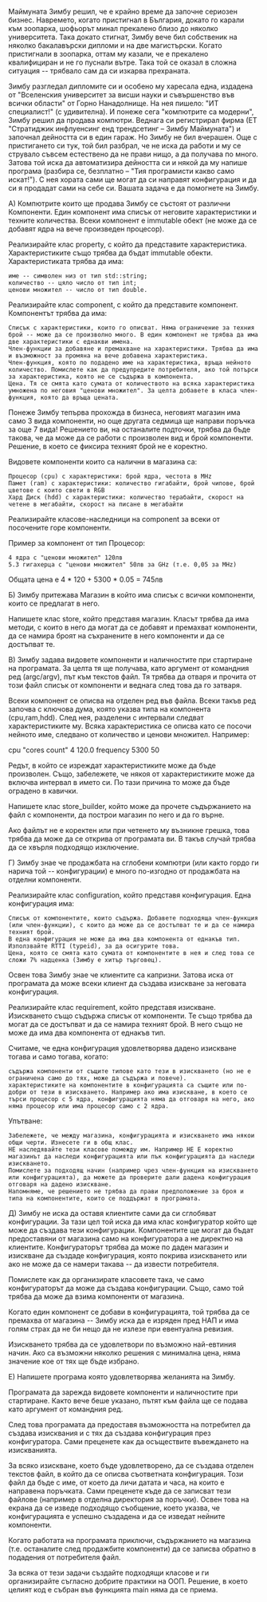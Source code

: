 Маймуната Зимбу решил, че е крайно време да започне сериозен бизнес. Навремето, когато пристигнал в България, докато го карали към зоопарка, шофьорът минал прекалено близо до няколко университета. Така докато стигнат, Зимбу вече бил собственик на няколко бакалавърски дипломи и на две магистърски. Когато пристигнали в зоопарка, оттам му казали, че е прекалено квалифициран и не го пуснали вътре. Така той се оказал в сложна ситуация -- трябвало сам да си изкарва прехраната.

Зимбу разгледал дипломите си и особено му харесала една, издадена от "Вселенския университет за висши науки и съвършенство във всички области" от Горно Нанадолнище. На нея пишело: "ИТ специалист!" (с удивителна). И понеже сега "компютрите са модерни", Зимбу решил да продава компютри. Веднага си регистрирал фирма (ЕТ "Стратиджик инфлуенсинг енд трендсетинг – Зимбу Маймуната") и започнал дейността си в един гараж. Но Зимбу не бил вчерашен. Още с пристигането си тук, той бил разбрал, че не иска да работи и му се струвало съвсем естествено да не прави нищо, а да получава по много. Затова той иска да автоматизира дейността си и някой да му напише програма (разбира се, безплатно – "Тия програмисти какво само искат!"). С нея хората сами ще могат да си направят конфигурация и да си я продадат сами на себе си. Вашата задача е да помогнете на Зимбу.

A) Компютрите които ще продава Зимбу се състоят от различни Компоненти. Един компонент има списък от неговите характеристики и техните количества. Всеки компонент е immutable обект (не може да се добавят ядра на вече произведен процесор).

Реализирайте клас property, с който да представите характеристика. Характеристиките също трябва да бъдат immutable обекти. Характеристиката трябва да има:

    име -- символен низ от тип std::string;
    количество -- цяло число от тип int;
    ценови множител -- число от тип double.

Реализирайте клас component, с който да представите компонент. Компонентът трябва да има:

    Списък с характеристики, които го описват. Няма ограничение за техния брой -- може да се произволно много. В един компонент не трябва да има две характеристики с еднакви имена.
    Член-функции за добавяне и премахване на характеристики. Трябва да има и възможност за промяна на вече добавена характеристика.
    Член-функция, която по подадено име на характеристика, връща нейното количество. Помислете как да предупредите потребителя, ако той потърси за характеристика, която не се съдържа в компонента.
    Цена. Тя се смята като сумата от количеството на всяка характеристика умножена по неговия "ценови множител". За целта добавете в класа член-функция, която да връща цената.

Понеже Зимбу тепърва прохожда в бизнеса, неговият магазин има само 3 вида компоненти, но още другата седмица ще направи поръчка за още 7 вида! Решението ви, на останалите подточки, трябва да бъде такова, че да може да се работи с произволен вид и брой компоненти. Решение, в което се фиксира техният брой не е коректно.

Видовете компоненти които са налични в магазина са:

    Процесор (cpu) с характеристики: брой ядра, честота в MHz
    Памет (ram) с характеристики: количество гигабайти, брой чипове, брой цветове с които свети в RGB
    Хард Диск (hdd) с характеристики: количество терабайти, скорост на четене в мегабайти, скорост на писане в мегабайти

Реализирайте класове-наследници на component за всеки от посочените горе компоненти.

Пример за компонент от тип Процесор:

    4 ядра с "ценови множител" 120лв
    5.3 гигахерца с "ценови множител" 50лв за GHz (т.е. 0,05 за MHz)

Общата цена е 4 * 120 + 5300 * 0.05 = 745лв

Б) Зимбу притежава Магазин в който има списък с всички компоненти, които се предлагат в него.

Напишете клас store, който представя магазин. Класът трябва да има методи, с които в него да могат да се добавят и премахват компоненти, да се намира броят на съхранените в него компоненти и да се достъпват те.

В) Зимбу задава видовете компоненти и наличностите при стартиране на програмата. За целта тя ще получава, като аргумент от командния ред (argc/argv), път към текстов файл. Тя трябва да отваря и прочита от този файл списък от компоненти и веднага след това да го затваря.

Всеки компонент се описва на отделен ред във файла. Всеки такъв ред започва с ключова дума, която указва типа на компонента (cpu,ram,hdd). След нея, разделени с интервали следват характеристиките му. Всяка характеристика се описва като се посочи нейното име, следвано от количество и ценови множител. Например:

cpu "cores count" 4 120.0 frequency 5300 50

Редът, в който се изреждат характеристиките може да бъде произволен. Също, забележете, че някоя от характеристиките може да включва интервал в името си. По тази причина то може да бъде оградено в кавички.

Напишете клас store_builder, който може да прочете съдържанието на файл с компоненти, да построи магазин по него и да го върне.

Ако файлът не е коректен или при четенето му възникне грешка, това трябва да може да се открива от програмата ви. В такъв случай трябва да се хвърля подходящо изключение.

Г) Зимбу знае че продажбата на сглобени компютри (или както гордо ги нарича той -- конфигурации) е много по-изгодно от продажбата на отделни компоненти.

Реализирайте клас configuration, който представя конфигурация. Една конфигурация има:

    Списък от компонентите, които съдържа. Добавете подходяща член-функция (или член-функции), с които да може да се достъпват те и да се намира техният брой.
    В една конфигурация не може да има два компонента от еднакъв тип. Използвайте RTTI (typeid), за да осигурите това.
    Цена, която се смята като сумата от компонентите в нея и след това се сложи 7% надценка (Зимбу е хитър търговец).

Освен това Зимбу знае че клиентите са капризни. Затова иска от програмата да може всеки клиент да създава изискване за неговата конфигурация.

Реализирайте клас requirement, който представя изискване. Изискването също съдържа списък от компоненти. Те също трябва да могат да се достъпват и да се намира техният брой. В него също не може да има два компонента от еднакъв тип.

Считаме, че една конфигурация удовлетворява дадено изискване тогава и само тогава, когато:

    съдържа компоненти от същите типове като тези в изискването (но не е ограничена само до тях, може да съдържа и повече).
    характеристиките на компонентите в конфигурацията са същите или по-добри от тези в изискването. Например ако има изискване, в което се търси процесор с 5 ядра, конфигурацията няма да отговаря на него, ако няма процесор или има процесор само с 2 ядра.

Упътване:

    Забележете, че между магазина, конфигурацията и изискването има някои общи черти. Изнесете ги в общ клас.
    НЕ наследявайте тези класове помежду им. Например НЕ Е коректно магазинът да наследи конфигурацията или пък конфигурацията да наследи изискването.
    Помислете за подходящ начин (например чрез член-функция на изискването или конфигурацията), да можете да проверите дали дадена конфигурация отговаря на дадено изискване.
    Напомняме, че решението не трябва да прави предположение за броя и типа на компонентите, които се поддържат в програмата.

Д) Зимбу не иска да оставя клиентите сами да си сглобяват конфигурации. За тази цел той иска да има клас конфигуратор който ще може да създава тези конфигурации. Компонентите ще могат да бъдат предоставяни от магазина само на конфигуратора а не директно на клиентите. Конфигураторът трябва да може по даден магазин и изискване да създаде конфигурация, която покрива изискването или ако не може да се намери такава -- да извести потребителя.

Помислете как да организирате класовете така, че само конфигураторът да може да създава конфигурации. Също, само той трябва да може да взима компоненти от магазина.

Когато един компонент се добави в конфигурацията, той трябва да се премахва от магазина -- Зимбу иска да е изряден пред НАП и има голям страх да не би нещо да не излезе при евентуална ревизия.

Изискването трябва да се удовлетвори по възможно най-евтиния начин. Ако са възможни няколко решения с минимална цена, няма значение кое от тях ще бъде избрано.

Е) Напишете програма която удовлетворява желанията на Зимбу.

Програмата да зарежда видовете компоненти и наличностите при стартиране. Както вече беше указано, пътят към файла ще се подава като аргумент от командния ред.

След това програмата да предоставя възможността на потребител да създава изисквания и с тях да създава конфигурация през конфигуратора. Сами преценете как да осъществите въвеждането на изискванията.

За всяко изискване, което бъде удовлетворено, да се създава отделен текстов файл, в който да се описва съответната конфигурация. Този файл да бъде с име, от което да личи датата и часа, на които е направена поръчката. Сами преценете къде да се записват тези файлове (например в отделна директория за поръчки). Освен това на екрана да се изведе подходящо съобщение, което указва, че конфигурацията е успешно създадена и да се изведат нейните компоненти.

Когато работата на програмата приключи, съдържанието на магазина (т.е. останалите след продажбите компоненти) да се записва обратно в подадения от потребителя файл.

За всяка от тези задачи създайте подходящи класове и ги организирайте съгласно добрите практики на ООП. Решение, в което целият код е събран във функцията main няма да се приема.
